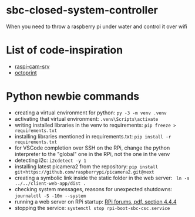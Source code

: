 # sbc-closed-system-controller
When you need to throw a raspberry pi under water and control it over wifi

# List of code-inspiration
- [raspi-cam-srv](https://github.com/signag/raspi-cam-srv)
- [octoprint](https://github.com/OctoPrint/OctoPrint)


# Python newbie commands
- creating a virtual environment for python: `py -3 -m venv .venv`
- activating that virtual environment: `.venv\Scripts\activate`
- writing installed libraries in the venv to requirements: `pip freeze > requirements.txt`
- installing libraries mentioned in requirements.txt: `pip install -r requirements.txt`
- for VSCode completion over SSH on the RPi, change the python interpreter to the "global" one in the RPi, not the one in the venv
- detecting i2c: `i2cdetect -y 1`
- installing latest picamera2 from the repository: `pip install git+https://github.com/raspberrypi/picamera2.git@next`
- creating a symbolic link inside the static folder in the web server: ` ln -s ../../client-web-app/dist .`
- checking system messages, reasons for unexpected shutdowns: `journalctl -S -10m --system`
- running a web server on RPi startup: [RPi forums, pdf, section 4.4.4](https://forums.raspberrypi.com/viewtopic.php?t=314455)
- stopping the service: `systemctl stop rpi-boot-sbc-csc.service`